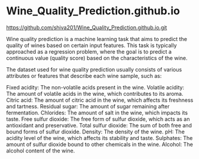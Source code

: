 # Wine_Quality_Prediction.github.io

https://github.com/shiva201/Wine_Quality_Prediction.github.io.git

Wine quality prediction is a machine learning task that aims to predict the quality of wines based on certain input features. This task is typically approached as a regression problem, where the goal is to predict a continuous value (quality score) based on the characteristics of the wine.

The dataset used for wine quality prediction usually consists of various attributes or features that describe each wine sample, such as:

Fixed acidity: The non-volatile acids present in the wine.
Volatile acidity: The amount of volatile acids in the wine, which contributes to its aroma.
Citric acid: The amount of citric acid in the wine, which affects its freshness and tartness.
Residual sugar: The amount of sugar remaining after fermentation.
Chlorides: The amount of salt in the wine, which impacts its taste.
Free sulfur dioxide: The free form of sulfur dioxide, which acts as an antioxidant and preservative.
Total sulfur dioxide: The sum of both free and bound forms of sulfur dioxide.
Density: The density of the wine.
pH: The acidity level of the wine, which affects its stability and taste.
Sulphates: The amount of sulfur dioxide bound to other chemicals in the wine.
Alcohol: The alcohol content of the wine.
